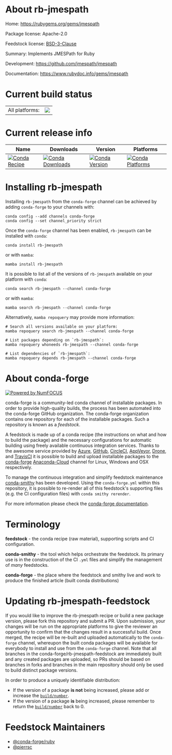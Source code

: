 About rb-jmespath
=================

Home: https://rubygems.org/gems/jmespath

Package license: Apache-2.0

Feedstock license: [BSD-3-Clause](https://github.com/conda-forge/rb-jmespath-feedstock/blob/main/LICENSE.txt)

Summary: Implements JMESPath for Ruby

Development: https://github.com/jmespath/jmespath

Documentation: https://www.rubydoc.info/gems/jmespath

Current build status
====================


<table><tr><td>All platforms:</td>
    <td>
      <a href="https://dev.azure.com/conda-forge/feedstock-builds/_build/latest?definitionId=7790&branchName=main">
        <img src="https://dev.azure.com/conda-forge/feedstock-builds/_apis/build/status/rb-jmespath-feedstock?branchName=main">
      </a>
    </td>
  </tr>
</table>

Current release info
====================

| Name | Downloads | Version | Platforms |
| --- | --- | --- | --- |
| [![Conda Recipe](https://img.shields.io/badge/recipe-rb--jmespath-green.svg)](https://anaconda.org/conda-forge/rb-jmespath) | [![Conda Downloads](https://img.shields.io/conda/dn/conda-forge/rb-jmespath.svg)](https://anaconda.org/conda-forge/rb-jmespath) | [![Conda Version](https://img.shields.io/conda/vn/conda-forge/rb-jmespath.svg)](https://anaconda.org/conda-forge/rb-jmespath) | [![Conda Platforms](https://img.shields.io/conda/pn/conda-forge/rb-jmespath.svg)](https://anaconda.org/conda-forge/rb-jmespath) |

Installing rb-jmespath
======================

Installing `rb-jmespath` from the `conda-forge` channel can be achieved by adding `conda-forge` to your channels with:

```
conda config --add channels conda-forge
conda config --set channel_priority strict
```

Once the `conda-forge` channel has been enabled, `rb-jmespath` can be installed with `conda`:

```
conda install rb-jmespath
```

or with `mamba`:

```
mamba install rb-jmespath
```

It is possible to list all of the versions of `rb-jmespath` available on your platform with `conda`:

```
conda search rb-jmespath --channel conda-forge
```

or with `mamba`:

```
mamba search rb-jmespath --channel conda-forge
```

Alternatively, `mamba repoquery` may provide more information:

```
# Search all versions available on your platform:
mamba repoquery search rb-jmespath --channel conda-forge

# List packages depending on `rb-jmespath`:
mamba repoquery whoneeds rb-jmespath --channel conda-forge

# List dependencies of `rb-jmespath`:
mamba repoquery depends rb-jmespath --channel conda-forge
```


About conda-forge
=================

[![Powered by
NumFOCUS](https://img.shields.io/badge/powered%20by-NumFOCUS-orange.svg?style=flat&colorA=E1523D&colorB=007D8A)](https://numfocus.org)

conda-forge is a community-led conda channel of installable packages.
In order to provide high-quality builds, the process has been automated into the
conda-forge GitHub organization. The conda-forge organization contains one repository
for each of the installable packages. Such a repository is known as a *feedstock*.

A feedstock is made up of a conda recipe (the instructions on what and how to build
the package) and the necessary configurations for automatic building using freely
available continuous integration services. Thanks to the awesome service provided by
[Azure](https://azure.microsoft.com/en-us/services/devops/), [GitHub](https://github.com/),
[CircleCI](https://circleci.com/), [AppVeyor](https://www.appveyor.com/),
[Drone](https://cloud.drone.io/welcome), and [TravisCI](https://travis-ci.com/)
it is possible to build and upload installable packages to the
[conda-forge](https://anaconda.org/conda-forge) [Anaconda-Cloud](https://anaconda.org/)
channel for Linux, Windows and OSX respectively.

To manage the continuous integration and simplify feedstock maintenance
[conda-smithy](https://github.com/conda-forge/conda-smithy) has been developed.
Using the ``conda-forge.yml`` within this repository, it is possible to re-render all of
this feedstock's supporting files (e.g. the CI configuration files) with ``conda smithy rerender``.

For more information please check the [conda-forge documentation](https://conda-forge.org/docs/).

Terminology
===========

**feedstock** - the conda recipe (raw material), supporting scripts and CI configuration.

**conda-smithy** - the tool which helps orchestrate the feedstock.
                   Its primary use is in the construction of the CI ``.yml`` files
                   and simplify the management of *many* feedstocks.

**conda-forge** - the place where the feedstock and smithy live and work to
                  produce the finished article (built conda distributions)


Updating rb-jmespath-feedstock
==============================

If you would like to improve the rb-jmespath recipe or build a new
package version, please fork this repository and submit a PR. Upon submission,
your changes will be run on the appropriate platforms to give the reviewer an
opportunity to confirm that the changes result in a successful build. Once
merged, the recipe will be re-built and uploaded automatically to the
`conda-forge` channel, whereupon the built conda packages will be available for
everybody to install and use from the `conda-forge` channel.
Note that all branches in the conda-forge/rb-jmespath-feedstock are
immediately built and any created packages are uploaded, so PRs should be based
on branches in forks and branches in the main repository should only be used to
build distinct package versions.

In order to produce a uniquely identifiable distribution:
 * If the version of a package **is not** being increased, please add or increase
   the [``build/number``](https://docs.conda.io/projects/conda-build/en/latest/resources/define-metadata.html#build-number-and-string).
 * If the version of a package **is** being increased, please remember to return
   the [``build/number``](https://docs.conda.io/projects/conda-build/en/latest/resources/define-metadata.html#build-number-and-string)
   back to 0.

Feedstock Maintainers
=====================

* [@conda-forge/ruby](https://github.com/conda-forge/ruby/)
* [@pierrsc](https://github.com/pierrsc/)

